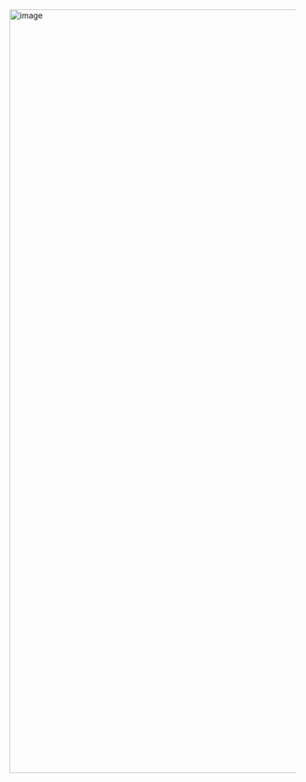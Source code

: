 <img width="1339" alt="image" src="https://github.com/user-attachments/assets/07faf10a-a5b8-4994-952a-89bae5a1c9cc" />
